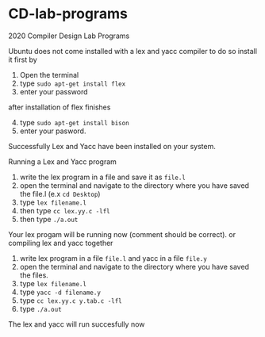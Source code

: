 # CD-lab-programs
2020 Compiler Design Lab Programs

Ubuntu does not come installed with a lex and yacc compiler to do so install it first by
1. Open the terminal
2. type  ```sudo apt-get install flex```
3. enter your password

after installation of flex finishes

4. type ```sudo apt-get install bison```
5. enter your pasword.

Successfully  Lex and Yacc have been installed on your system.

Running a Lex and Yacc program                
1. write the lex program in a file and save it as  ```file.l```
2. open the terminal and navigate to the directory where you have saved the file.l  (e.x ```cd Desktop```)
3. type  ```lex filename.l```
4. then type  ```cc lex.yy.c -lfl```
5. then type  ```./a.out```

Your lex progam will be running now (comment should be correct).
or compiling lex and yacc together

1. write lex program in a file ```file.l``` and yacc in a file ```file.y```
2. open the terminal and navigate to the directory where you have saved the files.
3. type ```lex filename.l```
4. type ```yacc -d filename.y```
5. type ```cc lex.yy.c y.tab.c -lfl```
6. type ```./a.out```


The lex and yacc will run succesfully now 
